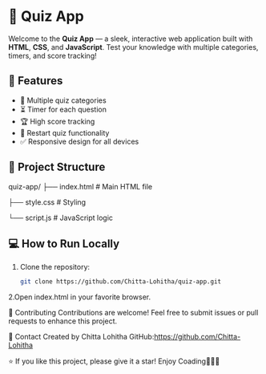 # 🎯 Quiz App

Welcome to the **Quiz App** — a sleek, interactive web application built with **HTML**, **CSS**, and **JavaScript**. Test your knowledge with multiple categories, timers, and score tracking!

## 🚀 Features

- 🎲 Multiple quiz categories  
- ⏳ Timer for each question  
- 🏆 High score tracking  
- 🔄 Restart quiz functionality  
- ✅ Responsive design for all devices  

## 📂 Project Structure

quiz-app/
├── index.html # Main HTML file

├── style.css # Styling

└── script.js # JavaScript logic


## 💻 How to Run Locally

1. Clone the repository:

   ```bash
   git clone https://github.com/Chitta-Lohitha/quiz-app.git

2.Open index.html in your favorite browser.

🤝 Contributing
Contributions are welcome! Feel free to submit issues or pull requests to enhance this project.

📧 Contact
Created by Chitta Lohitha
GitHub:https://github.com/Chitta-Lohitha

⭐ If you like this project, please give it a star!
Enjoy Coading🎉🥳✨


